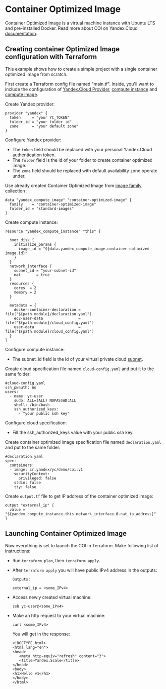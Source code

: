 # Container Optimized Image

Container Optimized Image is a virtual machine instance with Ubuntu LTS and pre-installed Docker.
Read more about COI on Yandex.Cloud [documentation](https://cloud.yandex.com/marketplace/products/f2er6dljk4mbatsurr5t).

## Creating container Optimized Image configuration with Terraform

This example shows how to create a simple project with a single container optimized image from scratch.
 
First create a Terraform config file named "main.tf". Inside, you'll want to include the configuration of 
[Yandex.Cloud Provider](https://www.terraform.io/docs/providers/yandex/index.html), 
[compute instance](https://www.terraform.io/docs/providers/yandex/r/compute_instance.html)
and [compute image](https://www.terraform.io/docs/providers/yandex/d/datasource_compute_image.html).

Create Yandex provider:
```hcl
provider "yandex" {
  token     = "your YC_TOKEN"
  folder_id = "your folder id"
  zone      = "your default zone"
}
```

Configure Yandex provider:
* The `token` field should be replaced with your personal Yandex.Cloud authentication token.
* The `folder` field is the id of your folder to create container optimized image.
* The `zone` field should be replaced with default availability zone operate under.

Use already created Container Optimized Image from [image family](https://cloud.yandex.com/docs/compute/concepts/images#family) collection :

```hcl
data "yandex_compute_image" "container-optimized-image" {
  family    = "container-optimized-image"
  folder_id = "standard-images"
}
```

Create compute instance:

```hcl
resource "yandex_compute_instance" "this" {

  boot_disk {
    initialize_params {
      image_id = "${data.yandex_compute_image.container-optimized-image.id}"
    }
  }
  network_interface {
    subnet_id = "your-subnet-id"
    nat       = true
  }
  resources {
    cores  = 2
    memory = 2
  }

  metadata = {
    docker-container-declaration = file("${path.module}/declaration.yaml")
    ec2-user-data                = file("${path.module}/cloud_config.yaml")
    user-data                    = file("${path.module}/cloud_config.yaml")
  }
}
```

Configure compute instance:
* The subnet_id field is the id of your virtual private cloud [subnet](https://www.terraform.io/docs/providers/yandex/d/datasource_vpc_subnet.html).

Create cloud specification file named  ```cloud-config.yaml``` and put it to the same folder:

```hcl
#cloud-config.yaml
ssh_pwauth: no
users:
  - name: yc-user
    sudo: ALL=(ALL) NOPASSWD:ALL
    shell: /bin/bash
    ssh_authorized_keys:
      - "your public ssh key"
```

Configure cloud specification:
* Fill the ssh_authorized_keys value with your public ssh key.

Create container optimized image specification file named ```declaration.yaml``` and put to the same folder:

```hcl
#declaration.yaml
spec:
  containers:
  - image: cr.yandex/yc/demo/coi:v1
    securityContext:
      privileged: false
    stdin: false
    tty: false
```

Create ```output.tf``` file to get IP address of the container optimized image:

```hcl
output "external_ip" {
  value = "${yandex_compute_instance.this.network_interface.0.nat_ip_address}"
}
```

## Launching Container Optimized Image

Now everything is set to launch the COI in Terraform. Make following list of instructions:

* Run ```terraform plan```, then ```terraform apply```.
* After ```terraform apply``` you will have public IPv4 address in the outputs:
  ```hcl
  Outputs:

  external_ip = <some_IPv4>
  ```
* Access newly created virtual machine:
  ```hcl
  ssh yc-user@<some_IPv4>
  ```
* Make an http request to your virtual machine:
  ```hcl
  curl <some_IPv4>
  ```
  
  You will get in the response:
  ```hcl
  <!DOCTYPE html>
  <html lang="en">
  <head>
     <meta http-equiv="refresh" content="3">
     <title>Yandex.Scale</title>
  </head>
  <body>
  <h1>Hello v1</h1>
  </body>
  </html>
  ```